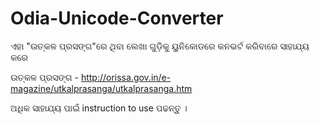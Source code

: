 Odia-Unicode-Converter
======================

ଏହା "ଉତ୍କଳ ପ୍ରସଙ୍ଗ"ରେ ଥିବା ଲେଖା ଗୁଡ଼ିକୁ ୟୁନିକୋଡରେ କନଭର୍ଟ କରିବାରେ ସାହାଯ୍ୟ କରେ

ଉତ୍କଳ ପ୍ରସଙ୍ଗ - http://orissa.gov.in/e-magazine/utkalprasanga/utkalprasanga.htm

ଅଧିକ ସାହାଯ୍ୟ ପାଇଁ instruction to use ପଢନ୍ତୁ । 
